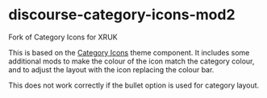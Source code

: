 # discourse-category-icons-mod2
 Fork of Category Icons for XRUK

This is based on the [Category Icons](https://meta.discourse.org/t/category-icons-component/104683) theme component. It includes some additional mods to make the colour of the icon match the category colour, and to adjust the layout with the icon replacing the colour bar.

This does not work correctly if the bullet option is used for category layout.